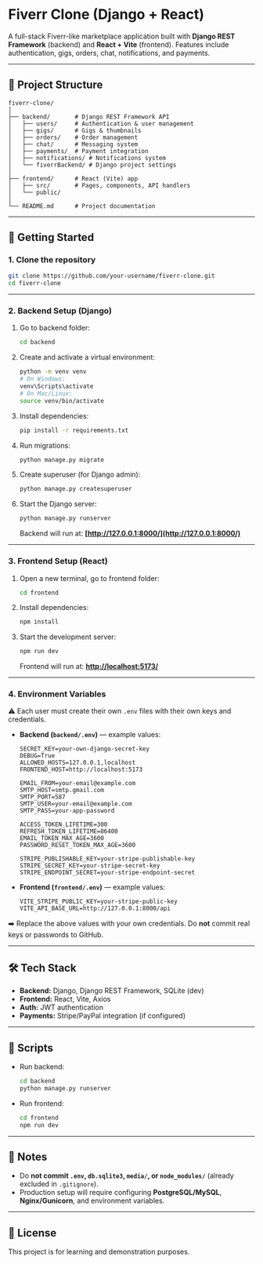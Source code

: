 # Fiverr Clone (Django + React)

A full-stack Fiverr-like marketplace application built with **Django REST Framework** (backend) and **React + Vite** (frontend).
Features include authentication, gigs, orders, chat, notifications, and payments.

---

## 📂 Project Structure

```
fiverr-clone/
│
├── backend/       # Django REST Framework API
│   ├── users/     # Authentication & user management
│   ├── gigs/      # Gigs & thumbnails
│   ├── orders/    # Order management
│   ├── chat/      # Messaging system
│   ├── payments/  # Payment integration
│   ├── notifications/ # Notifications system
│   └── fiverrBackend/ # Django project settings
│
├── frontend/      # React (Vite) app
│   ├── src/       # Pages, components, API handlers
│   └── public/
│
└── README.md      # Project documentation
```

---

## 🚀 Getting Started

### 1. Clone the repository

```bash
git clone https://github.com/your-username/fiverr-clone.git
cd fiverr-clone
```

---

### 2. Backend Setup (Django)

1. Go to backend folder:

   ```bash
   cd backend
   ```

2. Create and activate a virtual environment:

   ```bash
   python -m venv venv
   # On Windows:
   venv\Scripts\activate
   # On Mac/Linux:
   source venv/bin/activate
   ```

3. Install dependencies:

   ```bash
   pip install -r requirements.txt
   ```

4. Run migrations:

   ```bash
   python manage.py migrate
   ```

5. Create superuser (for Django admin):

   ```bash
   python manage.py createsuperuser
   ```

6. Start the Django server:

   ```bash
   python manage.py runserver
   ```

   Backend will run at: **[http://127.0.0.1:8000/](http://127.0.0.1:8000/)**

---

### 3. Frontend Setup (React)

1. Open a new terminal, go to frontend folder:

   ```bash
   cd frontend
   ```

2. Install dependencies:

   ```bash
   npm install
   ```

3. Start the development server:

   ```bash
   npm run dev
   ```

   Frontend will run at: **[http://localhost:5173/](http://localhost:5173/)**

---

### 4. Environment Variables

⚠️ Each user must create their own `.env` files with their own keys and credentials.

* **Backend (`backend/.env`)** — example values:

  ```
  SECRET_KEY=your-own-django-secret-key
  DEBUG=True
  ALLOWED_HOSTS=127.0.0.1,localhost
  FRONTEND_HOST=http://localhost:5173

  EMAIL_FROM=your-email@example.com
  SMTP_HOST=smtp.gmail.com
  SMTP_PORT=587
  SMTP_USER=your-email@example.com
  SMTP_PASS=your-app-password

  ACCESS_TOKEN_LIFETIME=300
  REFRESH_TOKEN_LIFETIME=86400
  EMAIL_TOKEN_MAX_AGE=3600
  PASSWORD_RESET_TOKEN_MAX_AGE=3600

  STRIPE_PUBLISHABLE_KEY=your-stripe-publishable-key
  STRIPE_SECRET_KEY=your-stripe-secret-key
  STRIPE_ENDPOINT_SECRET=your-stripe-endpoint-secret
  ```

* **Frontend (`frontend/.env`)** — example values:

  ```
  VITE_STRIPE_PUBLIC_KEY=your-stripe-public-key
  VITE_API_BASE_URL=http://127.0.0.1:8000/api
  ```

➡️ Replace the above values with your own credentials. Do **not** commit real keys or passwords to GitHub.

---

## 🛠 Tech Stack

* **Backend:** Django, Django REST Framework, SQLite (dev)
* **Frontend:** React, Vite, Axios
* **Auth:** JWT authentication
* **Payments:** Stripe/PayPal integration (if configured)

---

## 📜 Scripts

* Run backend:

  ```bash
  cd backend
  python manage.py runserver
  ```

* Run frontend:

  ```bash
  cd frontend
  npm run dev
  ```

---

## 📌 Notes

* Do **not commit `.env`, `db.sqlite3`, `media/`, or `node_modules/`** (already excluded in `.gitignore`).
* Production setup will require configuring **PostgreSQL/MySQL**, **Nginx/Gunicorn**, and environment variables.

---

## 📄 License

This project is for learning and demonstration purposes.
